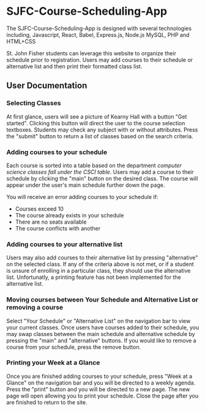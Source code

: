 # SJFC-Course-Scheduling-App

The SJFC-Course-Scheduling-App is designed with several technologies including, Javascript, React, Babel, Express.js, Node.js MySQL, PHP and HTML+CSS 

St. John Fisher students can leverage this website to organize their schedule prior to registration. 
Users may add courses to their schedule or alternative list and then print their formatted class list.

## User Documentation

### Selecting Classes
At first glance, users will see a picture of Kearny Hall with a button "Get started". Clicking this button will direct the user to the course selection textboxes. Students may check any subject with or without attributes. Press the "submit" button to return a list of classes based on the search criteria.

### Adding courses to your schedule
Each course is sorted into a table based on the department *computer science classes fall under the CSCI table*. 
Users may add a course to their schedule by clicking the "main" button on the desired class. The course will appear under the user's main schedule further down the page.

You will receive an error adding courses to your schedule if:
- Courses exceed 10
- The course already exists in your schedule
- There are no seats available
- The course conflicts with another

### Adding courses to your alternative list
Users may also add courses to their alternative list by pressing "alternative" on the selected class. 
If any of the criteria above is not met, or if a student is unsure of enrolling in a particular class, they should use the alternative list. Unfortunatly, a printing feature has not been implemented for the alternative list.

### Moving courses between Your Schedule and Alternative List or removing a course
Select "Your Schedule" or "Alternative List" on the navigation bar to view your current classes.
Once users have courses added to their schedule, you may swap classes between the main schedule and alternative schedule by pressing the "main" and "alternative" buttons. If you would like to remove a course from your schedule, press the remove button.

### Printing your Week at a Glance
Once you are finished adding courses to your schedule, press "Week at a Glance" on the navigation bar and you will be directed to a weekly agenda. Press the "print" button and you will be directed to a new page. The new page will open allowing you to print your schedule. Close the page after you are finished to return to the site.
